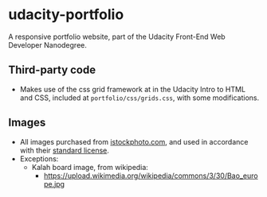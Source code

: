 # udacity-portfolio
A responsive portfolio website, part of the Udacity Front-End Web Developer Nanodegree. 

## Third-party code
- Makes use of the css grid framework at in the Udacity Intro to HTML and CSS, included at `portfolio/css/grids.css`, with some modifications.

## Images
- All images purchased from [istockphoto.com](http://www.istockphoto.com), and used in accordance with their [standard license](http://www.istockphoto.com/gb/legal/license-agreement).
- Exceptions:
    + Kalah board image, from wikipedia:
        - https://upload.wikimedia.org/wikipedia/commons/3/30/Bao_europe.jpg
